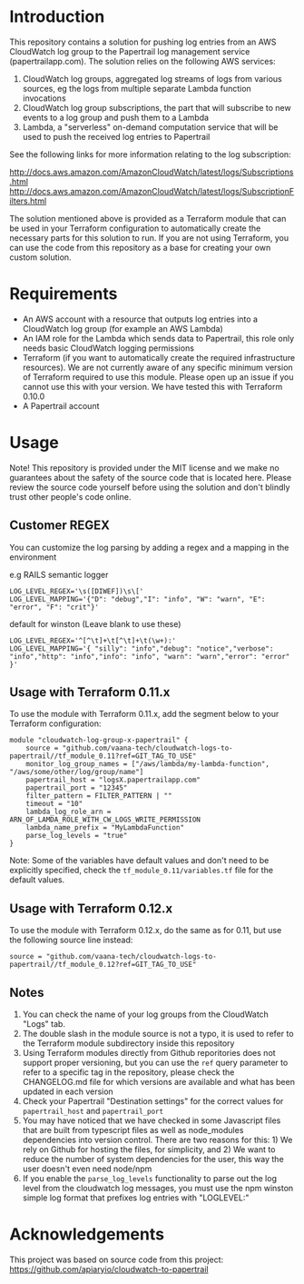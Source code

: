 # Introduction

This repository contains a solution for pushing log entries from an AWS CloudWatch log group to the Papertrail log management service (papertrailapp.com). The solution relies on the following AWS services:

1. CloudWatch log groups, aggregated log streams of logs from various sources, eg the logs from multiple separate Lambda function invocations
2. CloudWatch log group subscriptions, the part that will subscribe to new events to a log group and push them to a Lambda
3. Lambda, a "serverless" on-demand computation service that will be used to push the received log entries to Papertrail

See the following links for more information relating to the log subscription:

http://docs.aws.amazon.com/AmazonCloudWatch/latest/logs/Subscriptions.html
http://docs.aws.amazon.com/AmazonCloudWatch/latest/logs/SubscriptionFilters.html

The solution mentioned above is provided as a Terraform module that can be used in your Terraform configuration to automatically create the necessary parts for this solution to run. If you are not using Terraform, you can use the code from this repository as a base for creating your own custom solution.

# Requirements

- An AWS account with a resource that outputs log entries into a CloudWatch log group (for example an AWS Lambda)
- An IAM role for the Lambda which sends data to Papertrail, this role only needs basic CloudWatch logging permissions
- Terraform (if you want to automatically create the required infrastructure resources). We are not currently aware of any specific minimum version of Terraform required to use this module. Please open up an issue if you cannot use this with your version. We have tested this with Terraform 0.10.0
- A Papertrail account

# Usage

Note! This repository is provided under the MIT license and we make no guarantees about the safety of the source code that is located here. Please review the source code yourself before using the solution and don't blindly trust other people's code online.

## Customer REGEX

You can customize the log parsing by adding a regex and a mapping in the environment

e.g RAILS semantic logger

```
LOG_LEVEL_REGEX='\s([DIWEF])\s\['
LOG_LEVEL_MAPPING='{"D": "debug","I": "info", "W": "warn", "E": "error", "F": "crit"}'
```

default for winston (Leave blank to use these)

```
LOG_LEVEL_REGEX='^[^\t]+\t[^\t]+\t(\w+):'
LOG_LEVEL_MAPPING='{ "silly": "info","debug": "notice","verbose": "info","http": "info","info": "info", "warn": "warn","error": "error" }'
```

## Usage with Terraform 0.11.x

To use the module with Terraform 0.11.x, add the segment below to your Terraform configuration:

```
module "cloudwatch-log-group-x-papertrail" {
    source = "github.com/vaana-tech/cloudwatch-logs-to-papertrail//tf_module_0.11?ref=GIT_TAG_TO_USE"
    monitor_log_group_names = ["/aws/lambda/my-lambda-function", "/aws/some/other/log/group/name"]
    papertrail_host = "logsX.papertrailapp.com"
    papertrail_port = "12345"
    filter_pattern = FILTER_PATTERN | ""
    timeout = "10"
    lambda_log_role_arn = ARN_OF_LAMDA_ROLE_WITH_CW_LOGS_WRITE_PERMISSION
    lambda_name_prefix = "MyLambdaFunction"
    parse_log_levels = "true"
}
```

Note: Some of the variables have default values and don't need to be explicitly specified, check the `tf_module_0.11/variables.tf` file for the default values.

## Usage with Terraform 0.12.x

To use the module with Terraform 0.12.x, do the same as for 0.11, but use the following source line instead:
```
source = "github.com/vaana-tech/cloudwatch-logs-to-papertrail//tf_module_0.12?ref=GIT_TAG_TO_USE"
```

## Notes

1. You can check the name of your log groups from the CloudWatch "Logs" tab.
2. The double slash in the module source is not a typo, it is used to refer to the Terraform module subdirectory inside this repository
3. Using Terraform modules directly from Github reporitories does not support proper versioning, but you can use the `ref` query parameter to refer to a specific tag in the repository, please check the CHANGELOG.md file for which versions are available and what has been updated in each version
4. Check your Papertrail "Destination settings" for the correct values for `papertrail_host` and `papertrail_port`
5. You may have noticed that we have checked in some Javascript files that are built from typescript files as well as node_modules dependencies into version control. There are two reasons for this: 1) We rely on Github for hosting the files, for simplicity, and 2) We want to reduce the number of system dependencies for the user, this way the user doesn't even need node/npm
6. If you enable the `parse_log_levels` functionality to parse out the log level from the cloudwatch log messages, you must use the npm winston simple log format that prefixes log entries with "LOGLEVEL:"

# Acknowledgements

This project was based on source code from this project: https://github.com/apiaryio/cloudwatch-to-papertrail
